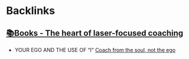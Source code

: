 
# Backlinks
## [📚Books - The heart of laser-focused coaching](<📚Books - The heart of laser-focused coaching.md>)
- YOUR EGO AND THE USE OF “I” [Coach from the soul, not the ego](<Coach from the soul, not the ego.md>)

